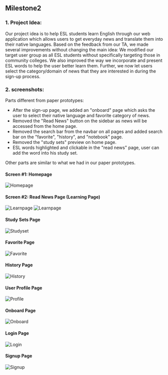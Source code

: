 ## Milestone2

### 1. Project Idea:
Our project idea is to help ESL students learn English through our web application which allows users to get everyday news and translate them into their native languages. Based on the feedback from our TA, we made several improvements without changing the main idea: We modified our target user group as all ESL students without specifically targeting those in community colleges. We also improved the way we incorporate and present ESL words to help the user better learn them. Further, we now let users select the category/domain of news that they are interested in during the sign-up process.

### 2. screenshots:
Parts different from paper prototypes:
- After the sign-up page, we added an "onboard" page which asks the user to select their native language and favorite category of news.
- Removed the "Read News" button on the sidebar as news will be accessed from the home page.
- Removed the search bar from the navbar on all pages and added search bar on the "favorite", "history", and "notebook" page.
- Removed the "study sets" preview on home page.
- ESL words highlighted and clickable in the "read news" page, user can add the word into his study set.

Other parts are similar to what we had in our paper prototypes.

#### Screen #1: Homepage
![Homepage](https://github.com/KingsleyLai/COGS121/blob/master/images/milestone2/homepage.png)

#### Screen #2: Read News Page (Learning Page)
![Learnpage](https://github.com/KingsleyLai/COGS121/blob/master/images/milestone2/learnpage1.png)
![Learnpage](https://github.com/KingsleyLai/COGS121/blob/master/images/milestone2/learnpage2.png)


#### Study Sets Page
![Studyset](https://github.com/KingsleyLai/COGS121/blob/master/images/milestone2/studyset.png)

#### Favorite Page
![Favorite](https://github.com/KingsleyLai/COGS121/blob/master/images/milestone2/favorite.png)

#### History Page
![History](https://github.com/KingsleyLai/COGS121/blob/master/images/milestone2/history.png)

#### User Profile Page
![Profile](https://github.com/KingsleyLai/COGS121/blob/master/images/milestone2/profile.png)

#### Onboard Page
![Onboard](https://github.com/KingsleyLai/COGS121/blob/master/images/milestone2/onboard.png)

#### Login Page
![Login](https://github.com/KingsleyLai/COGS121/blob/master/images/milestone2/login.png)

#### Signup Page
![Signup](https://github.com/KingsleyLai/COGS121/blob/master/images/milestone2/signup.png)

